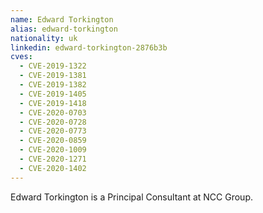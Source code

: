 ```yaml
---
name: Edward Torkington
alias: edward-torkington
nationality: uk
linkedin: edward-torkington-2876b3b
cves:
  - CVE-2019-1322
  - CVE-2019-1381
  - CVE-2019-1382
  - CVE-2019-1405
  - CVE-2019-1418
  - CVE-2020-0703
  - CVE-2020-0728
  - CVE-2020-0773
  - CVE-2020-0859
  - CVE-2020-1009
  - CVE-2020-1271
  - CVE-2020-1402
---
```

Edward Torkington is a Principal Consultant at NCC Group.